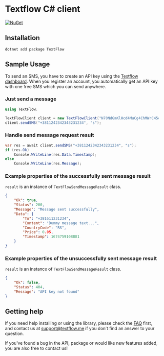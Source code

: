 # Textflow C# client

[![NuGet](https://img.shields.io/nuget/v/TextFlow.svg)](https://www.nuget.org/packages/TextFlow)

## Installation
`dotnet add package TextFlow`

## Sample Usage

To send an SMS, you have to create an API key using the [Textflow dashboard](https://textflow.me/api). When you register an account, you automatically get an API key with one free SMS which you can send anywhere.

### Just send a message

```c#
using TextFlow;

TextFlowClient client = new TextFlowClient("N70NdGmKlHcd4MuCg4ChMWrC45cE0CQHBWPiKlFeR3BmDVLgEejtQoGvyVy7yVqL");
client.sendSMS("+3811242342343231234", "s");
```

### Handle send message request result

```c#
var res = await client.sendSMS("+3811242342343231234", "s");
if (res.Ok)
    Console.WriteLine(res.Data.Timestamp);
else
    Console.WriteLine(res.Message);
```

### Example properties of the successfully sent message result

`result` is an instance of `TextFlowSendMessageResult` class.

```json
{
    "Ok": true,
    "Status": 200,
    "Message": "Message sent successfully",
    "Data": {
        "To": "+381611231234",
        "Content": "Dummy message text...",
        "CountryCode": "RS",
        "Price": 0.05,
        "Timestamp": 1674759108881
    }
}
```

### Example properties of the unsuccessfully sent message result

`result` is an instance of `TextFlowSendMessageResult` class.

```json
{
    "Ok": false,
    "Status": 404,
    "Message": "API key not found"
}
```

## Getting help

If you need help installing or using the library, please check the [FAQ](https://textflow.me) first, and contact us at [support@textflow.me](mailto://support@textflow.me) if you don't find an answer to your question.

If you've found a bug in the API, package or would like new features added, you are also free to contact us!
